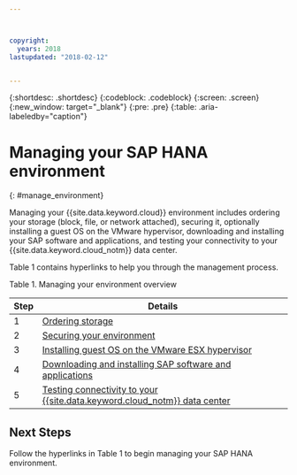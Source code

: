 ```yaml
---



copyright:
  years: 2018
lastupdated: "2018-02-12"


---
```


{:shortdesc: .shortdesc}
{:codeblock: .codeblock}
{:screen: .screen}
{:new_window: target="_blank"}
{:pre: .pre}
{:table: .aria-labeledby="caption"}

# Managing your SAP HANA environment
{: #manage_environment}

Managing your {{site.data.keyword.cloud}} environment includes ordering your storage (block, file, or network attached), securing it, optionally installing a guest OS on the VMware hypervisor, downloading and installing your SAP software and applications, and testing your connectivity to your {{site.data.keyword.cloud_notm}} data center.

Table 1 contains hyperlinks to help you through the management process.

Table 1. Managing your environment overview

| Step | Details |
| --- | --- |
| 1 | [Ordering storage](/docs/infrastructure/sap-hana/hana-order-storage.html) |
| 2 | [Securing your environment](/docs/infrastructure/sap-hana/hana-secure-environment.html) |
| 3 | [Installing guest OS on the VMware ESX hypervisor](/docs/infrastructure/sap-hana/hana-installing-guest-operating-system-VMware-deployments.html) |
| 4 | [Downloading and installing SAP software and applications](/docs/infrastructure/sap-hana/hana-installing-SAP-landscaping.html) |
| 5 | [Testing connectivity to your {{site.data.keyword.cloud_notm}} data center](/docs/infrastructure/sap-hana/hana-testing-connectivity.html) |

## Next Steps

Follow the hyperlinks in Table 1 to begin managing your SAP HANA environment.
